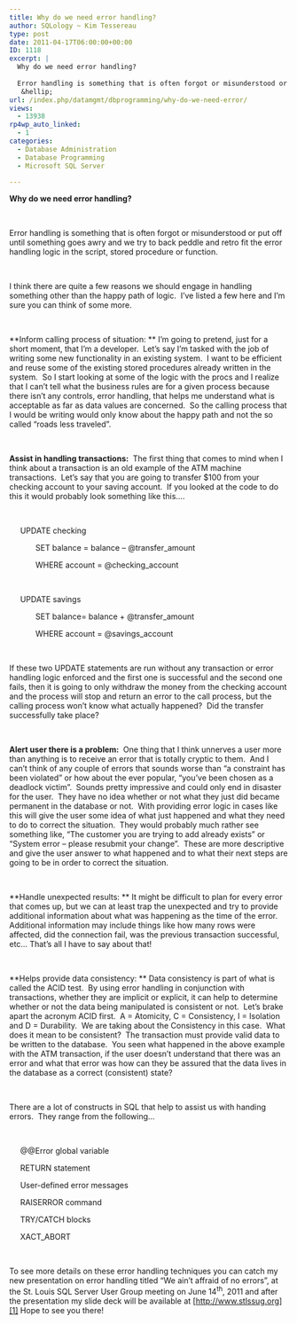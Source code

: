 ```yaml
---
title: Why do we need error handling?
author: SQLology ~ Kim Tessereau
type: post
date: 2011-04-17T06:00:00+00:00
ID: 1118
excerpt: |
  Why do we need error handling?
   
  Error handling is something that is often forgot or misunderstood or put off until something goes awry and we try to back peddle and retro fit the error handling logic in the script, stored procedure or function. 
   &hellip;
url: /index.php/datamgmt/dbprogramming/why-do-we-need-error/
views:
  - 13938
rp4wp_auto_linked:
  - 1
categories:
  - Database Administration
  - Database Programming
  - Microsoft SQL Server

---
```

**Why do we need error handling?**

 

Error handling is something that is often forgot or misunderstood or put off until something goes awry and we try to back peddle and retro fit the error handling logic in the script, stored procedure or function. 

 

I think there are quite a few reasons we should engage in handling something other than the happy path of logic.  I’ve listed a few here and I’m sure you can think of some more.

 

**Inform calling process of situation: ** I’m going to pretend, just for a short moment, that I’m a developer.  Let’s say I’m tasked with the job of writing some new functionality in an existing system.  I want to be efficient and reuse some of the existing stored procedures already written in the system.  So I start looking at some of the logic with the procs and I realize that I can’t tell what the business rules are for a given process because there isn’t any controls, error handling, that helps me understand what is acceptable as far as data values are concerned.  So the calling process that I would be writing would only know about the happy path and not the so called “roads less traveled”.

 

**Assist in handling transactions:**  The first thing that comes to mind when I think about a transaction is an old example of the ATM machine transactions.  Let’s say that you are going to transfer $100 from your checking account to your saving account.  If you looked at the code to do this it would probably look something like this….

 

     UPDATE checking

            SET balance = balance &#8211; @transfer_amount

            WHERE account = @checking_account

 

     UPDATE savings

            SET balance= balance + @transfer_amount

            WHERE account = @savings_account

 

If these two UPDATE statements are run without any transaction or error handling logic enforced and the first one is successful and the second one fails, then it is going to only withdraw the money from the checking account and the process will stop and return an error to the call process, but the calling process won’t know what actually happened?  Did the transfer successfully take place? 

 

**Alert user there is a problem:**  One thing that I think unnerves a user more than anything is to receive an error that is totally cryptic to them.  And I can’t think of any couple of errors that sounds worse than “a constraint has been violated” or how about the ever popular, “you’ve been chosen as a deadlock victim”.  Sounds pretty impressive and could only end in disaster for the user.  They have no idea whether or not what they just did became permanent in the database or not.  With providing error logic in cases like this will give the user some idea of what just happened and what they need to do to correct the situation.  They would probably much rather see something like, “The customer you are trying to add already exists” or “System error – please resubmit your change”.  These are more descriptive and give the user answer to what happened and to what their next steps are going to be in order to correct the situation.

 

**Handle unexpected results: ** It might be difficult to plan for every error that comes up, but we can at least trap the unexpected and try to provide additional information about what was happening as the time of the error.  Additional information may include things like how many rows were affected, did the connection fail, was the previous transaction successful, etc… That’s all I have to say about that!

 

**Helps provide data consistency: ** Data consistency is part of what is called the ACID test.  By using error handling in conjunction with transactions, whether they are implicit or explicit, it can help to determine whether or not the data being manipulated is consistent or not.  Let’s brake apart the acronym ACID first.  A = Atomicity, C = Consistency, I = Isolation and D = Durability.  We are taking about the Consistency in this case.  What does it mean to be consistent?  The transaction must provide valid data to be written to the database.  You seen what happened in the above example with the ATM transaction, if the user doesn’t understand that there was an error and what that error was how can they be assured that the data lives in the database as a correct (consistent) state? 

 

There are a lot of constructs in SQL that help to assist us with handing errors.  They range from the following…

 

     @@Error global variable

     RETURN statement

     User-defined error messages

     RAISERROR command

     TRY/CATCH blocks

     XACT_ABORT

 

To see more details on these error handling techniques you can catch my new presentation on error handling titled &#8220;We ain&#8217;t affraid of no errors&#8221;, at the St. Louis SQL Server User Group meeting on June 14<sup>th</sup>, 2011 and after the presentation my slide deck will be available at [http://www.stlssug.org][1] Hope to see you there!

 

 [1]: http://www.stlssug.org/